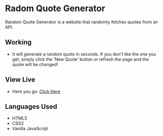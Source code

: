 # Radom Quote Generator
Random Quote Generator is a website that randomly fetches quotes from an API.
## Working
- It will generate a random quote in seconds. If you don't like the one you get, simply click the 'New Quote' button or refresh the page and the quote will be changed!
## View Live
- Here you go: [Click Here](https://izharali164.github.io/Random-Quote-Generator)

## Languages Used
- HTML5
- CSS3
- Vanilla JavaScript